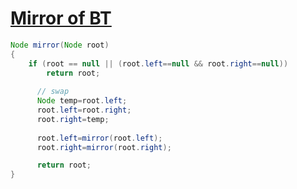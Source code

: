 # [**Mirror of BT**](https://www.geeksforgeeks.org/write-an-efficient-c-function-to-convert-a-tree-into-its-mirror-tree/)
```java
Node mirror(Node root)
{
    if (root == null || (root.left==null && root.right==null))
		return root;
      
      // swap
      Node temp=root.left;
      root.left=root.right;
      root.right=temp;
      
      root.left=mirror(root.left);
      root.right=mirror(root.right);

	  return root;
}
```